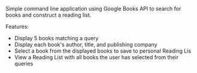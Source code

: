 Simple command line application using Google Books API to search for books and construct a reading list.

Features:
- Display 5 books matching a query 
- Display each book's author, title, and publishing company 
- Select a book from the displayed books to save to personal Reading Lis 
- View a Reading List with all books the user has selected from their queries 

